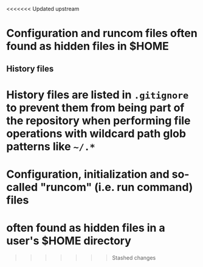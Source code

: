<<<<<<< Updated upstream
# Configuration and runcom files often found as hidden files in $HOME

## History files

History files are listed in `.gitignore` to prevent them from being part of the
repository when performing file operations with wildcard path glob patterns like
`~/.*`
=======
# Configuration, initialization and so-called "runcom" (i.e. run command) files
# often found as hidden files in a user's $HOME directory
>>>>>>> Stashed changes

